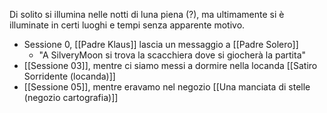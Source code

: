 Di solito si illumina nelle notti di luna piena (?), ma ultimamente si è illuminate in certi luoghi e tempi senza apparente motivo.

- Sessione 0, [[Padre Klaus]] lascia un messaggio a [[Padre Solero]]
	- "A SilveryMoon si trova la scacchiera dove si giocherà la partita"
- [[Sessione 03]], mentre ci siamo messi a dormire nella locanda [[Satiro Sorridente (locanda)]]
- [[Sessione 05]], mentre eravamo nel negozio [[Una manciata di stelle (negozio cartografia)]]

